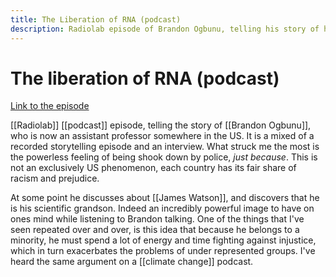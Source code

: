 ```yaml
---
title: The Liberation of RNA (podcast)
description: Radiolab episode of Brandon Ogbunu, telling his story of how he was shook down by police, and what it meant
---
```


# The liberation of RNA (podcast)

[Link to the episode](https://www.wnycstudios.org/podcasts/radiolab/articles/liberation-rna)

[[Radiolab]] [[podcast]] episode, telling the story of [[Brandon Ogbunu]], who is now an assistant professor somewhere in the US. It is a mixed of a recorded storytelling episode and an interview. What struck me the most is the powerless feeling of being shook down by police, *just because*. This is not an exclusively US phenomenon, each country has its fair share of racism and prejudice. 

At some point he discusses about [[James Watson]], and discovers that he is his scientific grandson. Indeed an incredibly powerful image to have on ones mind while listening to Brandon talking. One of the things that I've seen repeated over and over, is this idea that because he belongs to a minority, he must spend a lot of energy and time fighting against injustice, which in turn exacerbates the problems of under represented groups. I've heard the same argument on a [[climate change]] podcast.